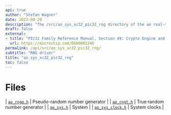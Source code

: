 ```yaml
---
api: true
author: "Stefan Wagner"
date: 2022-08-29
description: "The /src/ao_sys_xc32_pic32_rng directory of the ao real-time operating system."
draft: false
external:
- title: "PIC32 Family Reference Manual, Section 49: Crypto Engine and Random Number Generator (RNG)"
  url: https://microchip.com/DS60001246
permalink: /api/src/ao_sys_xc32_pic32_rng/ 
subtitle: "RNG driver"
title: "ao_sys_xc32_pic32_rng"
toc: false
---
```


# Files

| [`ao_rngp.h`](ao_rngp.h.md) | Pseudo-random number generator |
| [`ao_rngt.h`](ao_rngt.h.md) | True random number generator |
| [`ao_sys.h`](ao_sys.h.md) | System |
| [`ao_sys_clock.h`](ao_sys_clock.h.md) | System clocks |
